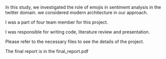 In this study, we investigated the role of emojis in sentiment analysis in the twitter domain. we considered modern architecture in our approach.

I was a part of four team member for this project. 

I was responsible for writing code, literature review and presentation.

Please refer to the necessary files to see the details of the project.

The final report is in the final_report.pdf
